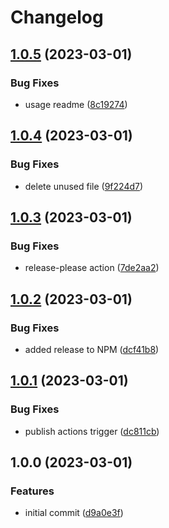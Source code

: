 # Changelog

## [1.0.5](https://github.com/dworac/eslint-config-typescript/compare/v1.0.4...v1.0.5) (2023-03-01)


### Bug Fixes

* usage readme ([8c19274](https://github.com/dworac/eslint-config-typescript/commit/8c19274512edc1f3001bb13a10945cd507a65a68))

## [1.0.4](https://github.com/dworac/eslint-config-typescript/compare/v1.0.3...v1.0.4) (2023-03-01)


### Bug Fixes

* delete unused file ([9f224d7](https://github.com/dworac/eslint-config-typescript/commit/9f224d7622b18a2fb8e3a64524b81bcfe020580e))

## [1.0.3](https://github.com/dworac/eslint-config-typescript/compare/v1.0.2...v1.0.3) (2023-03-01)


### Bug Fixes

* release-please action ([7de2aa2](https://github.com/dworac/eslint-config-typescript/commit/7de2aa251f720a4baea1c9a581e58e8f10b70192))

## [1.0.2](https://github.com/dworac/eslint-config-typescript/compare/v1.0.1...v1.0.2) (2023-03-01)


### Bug Fixes

* added release to NPM ([dcf41b8](https://github.com/dworac/eslint-config-typescript/commit/dcf41b8bc0f1d43288f9d24b5fd41c30158bab03))

## [1.0.1](https://github.com/dworac/eslint-config-typescript/compare/v1.0.0...v1.0.1) (2023-03-01)


### Bug Fixes

* publish actions trigger ([dc811cb](https://github.com/dworac/eslint-config-typescript/commit/dc811cbaea428af660bca871f1220b5498160d3a))

## 1.0.0 (2023-03-01)


### Features

* initial commit ([d9a0e3f](https://github.com/dworac/eslint-config-typescript/commit/d9a0e3fe2566a1d0bc06786625ec53dde8a15dd8))
